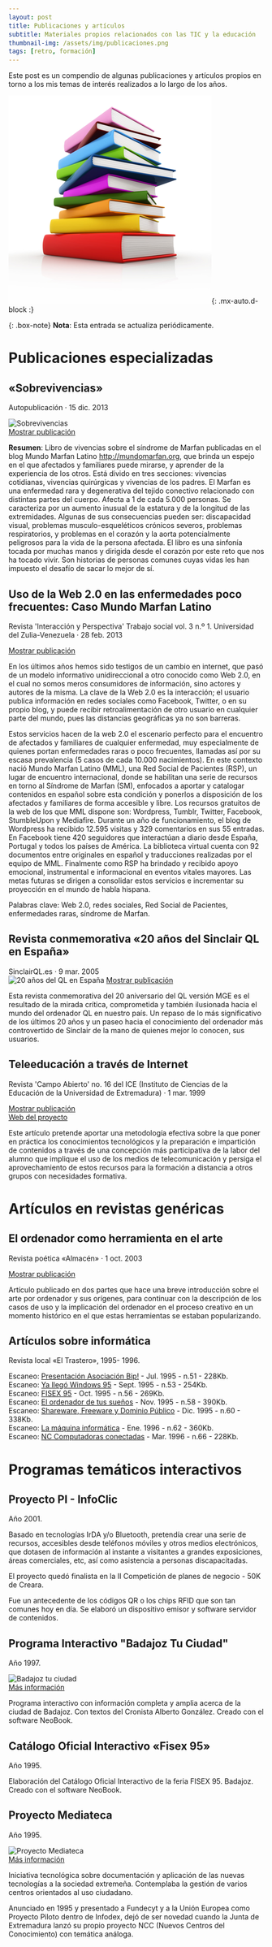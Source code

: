 ```yaml
---
layout: post
title: Publicaciones y artículos
subtitle: Materiales propios relacionados con las TIC y la educación
thumbnail-img: /assets/img/publicaciones.png
tags: [retro, formación]
---
```


Este post es un compendio de algunas publicaciones y artículos propios en torno a los mis temas de interés realizados a lo largo de los años.

![Publicaciones](/assets/img/publicaciones.png){: .mx-auto.d-block :}

{: .box-note}
**Nota**: Esta entrada se actualiza periódicamente.

# Publicaciones especializadas

## «Sobrevivencias»
Autopublicación · 15 dic. 2013

![Sobrevivencias](https://covers.openlibrary.org/b/id/7276858-L.jpg)  
[Mostrar publicación](https://openlibrary.org/books/OL25442626M/Sobrevivencias_v1.2) 

**Resumen**: Libro de vivencias sobre el síndrome de Marfan publicadas en el blog Mundo Marfan Latino http://mundomarfan.org, que brinda un espejo en el que afectados y familiares puede mirarse, y aprender de la experiencia de los otros. Está divido en tres secciones: vivencias cotidianas, vivencias quirúrgicas y vivencias de los padres. El Marfan es una enfermedad rara y degenerativa del tejido conectivo relacionado con distintas partes del cuerpo. Afecta a 1 de cada 5.000 personas. Se caracteriza por un aumento inusual de la estatura y de la longitud de las extremidades. Algunas de sus consecuencias pueden ser: discapacidad visual, problemas musculo-esqueléticos crónicos severos, problemas respiratorios, y problemas en el corazón y la aorta potencialmente peligrosos para la vida de la persona afectada. El libro es una sinfonía tocada por muchas manos y dirigida desde el corazón por este reto que nos ha tocado vivir. Son historias de personas comunes cuyas vidas les han impuesto el desafío de sacar lo mejor de sí.

## Uso de la Web 2.0 en las enfermedades poco frecuentes: Caso Mundo Marfan Latino
Revista 'Interacción y Perspectiva' Trabajo social vol. 3 n.º 1. Universidad del Zulia-Venezuela · 28 feb. 2013  

[Mostrar publicación](https://dialnet.unirioja.es/servlet/articulo?codigo=5154935)

En los últimos años hemos sido testigos de un cambio en internet, que pasó de un modelo informativo unidireccional a otro conocido como Web 2.0, en el cual no somos meros consumidores de información, sino actores y autores de la misma. La clave de la Web 2.0 es la interacción; el usuario publica información en redes sociales como Facebook, Twitter, o en su propio blog, y puede recibir retroalimentación de otro usuario en cualquier parte del mundo, pues las distancias geográficas ya no son barreras.

Estos servicios hacen de la web 2.0 el escenario perfecto para el encuentro de afectados y familiares de cualquier enfermedad, muy especialmente de quienes portan enfermedades raras o poco frecuentes, llamadas así por su escasa prevalencia (5 casos de cada 10.000 nacimientos). En este contexto nació Mundo Marfan Latino (MML), una Red Social de Pacientes (RSP), un lugar de encuentro internacional, donde se habilitan una serie de recursos en torno al Síndrome de Marfan (SM), enfocados a aportar y catalogar contenidos en español sobre esta condición y ponerlos a disposición de los afectados y familiares de forma accesible y libre. Los recursos gratuitos de la web de los que MML dispone son: Wordpress, Tumblr, Twitter, Facebook, StumbleUpon y Mediafire. Durante un año de funcionamiento, el blog de Wordpress ha recibido 12.595 visitas y 329 comentarios en sus 55 entradas. En Facebook tiene 420 seguidores que interactúan a diario desde España, Portugal y todos los países de América. La biblioteca virtual cuenta con 92 documentos entre originales en español y traducciones realizadas por el equipo de MML. Finalmente como RSP ha brindado y recibido apoyo emocional, instrumental e informacional en eventos vitales mayores. Las metas futuras se dirigen a consolidar estos servicios e incrementar su proyección en el mundo de habla hispana.

Palabras clave: Web 2.0, redes sociales, Red Social de Pacientes, enfermedades raras, síndrome de Marfan.

## Revista conmemorativa «20 años del Sinclair QL en España»
SinclairQL.es · 9 mar. 2005  
![20 años del QL en España](https://badaman.badared.com/ql/revista20/portada.jpg)
[Mostrar publicación](https://badaman.badared.com/ql/revista20/index.htm)  

Esta revista conmemorativa del 20 aniversario del QL versión MGE es el resultado de la mirada crítica, comprometida y también ilusionada hacia el mundo del ordenador QL en nuestro país. Un repaso de lo más significativo de los últimos 20 años y un paseo hacia el conocimiento del ordenador más controvertido de Sinclair de la mano de quienes mejor lo conocen, sus usuarios.

##  Teleeducación a través de Internet
Revista 'Campo Abierto' no. 16 del ICE (Instituto de Ciencias de la Educación de la Universidad de Extremadura) · 1 mar. 1999

[Mostrar publicación](https://redined.educacion.gob.es/xmlui/handle/11162/28165)  
[Web del proyecto](https://javguerra.badared.com/proyecto/cooperantes/index.htm)  

Este artículo pretende aportar una metodología efectiva sobre la que poner en práctica los conocimientos tecnológicos y la preparación e impartición de contenidos a través de una concepción más participativa de la labor del alumno que implique el uso de los medios de telecomunicación y persiga el aprovechamiento de estos recursos para la formación a distancia a otros grupos con necesidades formativa.  

# Artículos en revistas genéricas

##  El ordenador como herramienta en el arte
Revista poética «Almacén» · 1 oct. 2003  

[Mostrar publicación](https://www.librodenotas.com/almacen/Archivos/cat_javier_guerra.html)  

Artículo publicado en dos partes que hace una breve introducción sobre el arte por ordenador y sus orígenes, para continuar con la descripción de los casos de uso y la implicación del ordenador en el proceso creativo en un momento histórico en el que estas herramientas se estaban popularizando.

## Artículos sobre informática
Revista local «El Trastero», 1995- 1996.

Escaneo: [Presentación Asociación Bip!](https://javguerra.badared.com/docs/t51_bip.jpg) - Jul. 1995 - n.51 - 228Kb.  
Escaneo: [Ya llegó Windows 95](https://javguerra.badared.com/docs/t53_win.jpg) - Sept. 1995 - n.53 - 254Kb.  
Escaneo: [FISEX 95](https://javguerra.badared.com/docs/t56_fisex.jpg) - Oct. 1995 - n.56 - 269Kb.  
Escaneo: [El ordenador de tus sueños](https://javguerra.badared.com/docs/t58_hw.jpg) - Nov. 1995 - n.58 - 390Kb.  
Escaneo: [Shareware, Freeware y Dominio Público](https://javguerra.badared.com/docs/t60_sw.jpg) - Dic. 1995 - n.60 - 338Kb.  
Escaneo: [La máquina informática](https://javguerra.badared.com/docs/t62_inf.jpg) - Ene. 1996 - n.62 - 360Kb.  
Escaneo: [NC Computadoras conectadas](https://javguerra.badared.com/docs/t66_nc.jpg) - Mar. 1996 - n.66 - 228Kb.  

# Programas temáticos interactivos

## Proyecto PI - InfoClic

Año 2001.

Basado en tecnologías IrDA y/o Bluetooth, pretendía crear una serie de recursos, accesibles desde teléfonos móviles y otros medios electrónicos, que dotasen de información al instante a visitantes a grandes exposiciones, áreas comerciales, etc, así como asistencia a personas discapacitadas.

El proyecto quedó finalista en la II Competición de planes de negocio - 50K de Creara.  

Fue un antecedente de los códigos QR o los chips RFID que son tan comunes hoy en día. Se elaboró un dispositivo emisor y software servidor de contenidos.

## Programa Interactivo "Badajoz Tu Ciudad"

Año 1997.

![Badajoz tu ciudad](https://javguerra.badared.com/contenidos/btc/titulba.gif)  
[Más información](https://javguerra.badared.com/contenidos/btc/index.htm)

Programa interactivo con información completa y amplia acerca de la ciudad de Badajoz. Con textos del Cronista Alberto González. Creado con el software NeoBook.

## Catálogo Oficial Interactivo «Fisex 95»

Año 1995.

Elaboración del Catálogo Oficial Interactivo de la feria FISEX 95. Badajoz. Creado con el software NeoBook.

## Proyecto Mediateca

Año 1995.

![Proyecto Mediateca](https://javguerra.badared.com/proyecto/mediateca/logo.gif)  
[Más información](https://javguerra.badared.com/proyecto/mediateca/index.htm)

Iniciativa tecnológica sobre documentación y aplicación de las nuevas tecnologías a la sociedad extremeña. Contemplaba la gestión de varios centros orientados al uso ciudadano.

Anunciado en 1995 y presentado a Fundecyt y a la Unión Europea como Proyecto Piloto dentro de Infodex, dejó de ser novedad cuando la Junta de Extremadura lanzó su propio proyecto NCC (Nuevos Centros del Conocimiento) con temática análoga.

